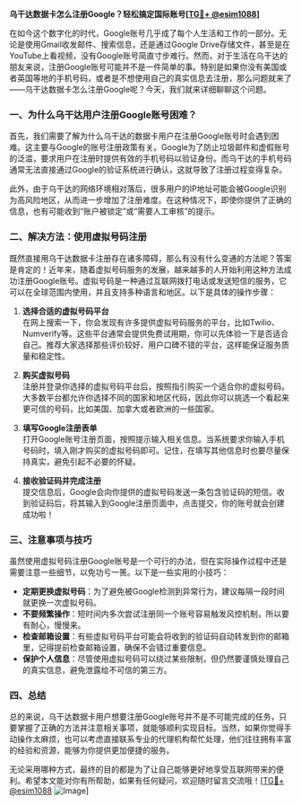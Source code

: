 **乌干达数据卡怎么注册Google？轻松搞定国际账号[[TG💪+ @esim1088](https://t.me/s/esim1088)]**

在如今这个数字化的时代，Google账号几乎成了每个人生活和工作的一部分。无论是使用Gmail收发邮件、搜索信息，还是通过Google Drive存储文件，甚至是在YouTube上看视频，没有Google账号简直寸步难行。然而，对于生活在乌干达的朋友来说，注册Google账号可能并不是一件简单的事。特别是如果你没有美国或者英国等地的手机号码，或者是不想使用自己的真实信息去注册，那么问题就来了——乌干达数据卡怎么注册Google呢？今天，我们就来详细聊聊这个问题。

### 一、为什么乌干达用户注册Google账号困难？

首先，我们需要了解为什么乌干达的数据卡用户在注册Google账号时会遇到困难。这主要与Google的账号注册政策有关。Google为了防止垃圾邮件和虚假账号的泛滥，要求用户在注册时提供有效的手机号码以验证身份。而乌干达的手机号码通常无法直接通过Google的验证系统进行确认，这就导致了注册过程变得复杂。

此外，由于乌干达的网络环境相对落后，很多用户的IP地址可能会被Google识别为高风险地区，从而进一步增加了注册难度。在这种情况下，即使你提供了正确的信息，也有可能收到“账户被锁定”或“需要人工审核”的提示。

### 二、解决方法：使用虚拟号码注册

既然直接用乌干达数据卡注册存在诸多障碍，那么有没有什么变通的方法呢？答案是肯定的！近年来，随着虚拟号码服务的发展，越来越多的人开始利用这种方法成功注册Google账号。虚拟号码是一种通过互联网拨打电话或发送短信的服务，它可以在全球范围内使用，并且支持多种语言和地区。以下是具体的操作步骤：

1. **选择合适的虚拟号码平台**  
   在网上搜索一下，你会发现有许多提供虚拟号码服务的平台，比如Twilio、Numverify等。这些平台通常会提供免费试用期，你可以先体验一下是否适合自己。推荐大家选择那些评价较好、用户口碑不错的平台，这样能保证服务质量和稳定性。

2. **购买虚拟号码**  
   注册并登录你选择的虚拟号码平台后，按照指引购买一个适合你的虚拟号码。大多数平台都允许你选择不同的国家和地区代码，因此你可以挑选一个看起来更可信的号码，比如美国、加拿大或者欧洲的一些国家。

3. **填写Google注册表单**  
   打开Google账号注册页面，按照提示输入相关信息。当系统要求你输入手机号码时，填入刚才购买的虚拟号码即可。记住，在填写其他信息时也要尽量保持真实，避免引起不必要的怀疑。

4. **接收验证码并完成注册**  
   提交信息后，Google会向你提供的虚拟号码发送一条包含验证码的短信。收到验证码后，将其输入到Google注册页面中，点击提交，你的账号就会创建成功啦！

### 三、注意事项与技巧

虽然使用虚拟号码注册Google账号是一个可行的办法，但在实际操作过程中还是需要注意一些细节，以免功亏一篑。以下是一些实用的小技巧：

- **定期更换虚拟号码**：为了避免被Google检测到异常行为，建议每隔一段时间就更换一次虚拟号码。
- **不要频繁操作**：短时间内多次尝试注册同一个账号容易触发风控机制，所以要有耐心，慢慢来。
- **检查邮箱设置**：有些虚拟号码平台可能会将收到的验证码自动转发到你的邮箱里，记得提前检查邮箱设置，确保不会错过重要信息。
- **保护个人信息**：尽管使用虚拟号码可以绕过某些限制，但仍然要谨慎处理自己的真实信息，避免泄露给不可信的第三方。

### 四、总结

总的来说，乌干达数据卡用户想要注册Google账号并不是不可能完成的任务，只要掌握了正确的方法并注意相关事项，就能够顺利实现目标。当然，如果你觉得手动操作太麻烦，也可以考虑直接联系专业的代理机构帮忙处理，他们往往拥有丰富的经验和资源，能够为你提供更加便捷的服务。

无论采用哪种方式，最终的目的都是为了让自己能够更好地享受互联网带来的便利。希望本文能对你有所帮助，如果有任何疑问，欢迎随时留言交流哦！[[TG💪+ @esim1088](https://t.me/s/esim1088) ![Image](https://i.postimg.cc/4NQfJmqS/Snipaste-2025-05-13-00-14-12.png)]
